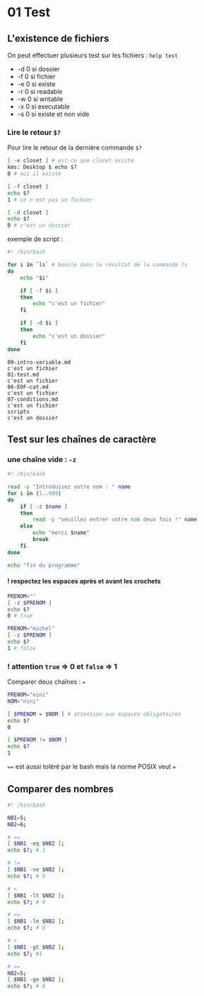 # 01 Test

## L'existence de fichiers

On peut effectuer plusieurs test sur les fichiers : `help test`

* -d 0 si dossier
* -f 0 si fichier
* -e 0 si existe
* -r 0 si readable
* -w 0 si writable
* -x 0 si executable
* -s 0 si existe et non vide

### Lire le retour `$?`

Pour lire le retour de la dernière commande `$?`

```bash
[ -e closet ] # est-ce que closet existe
kms: Desktop $ echo $?
0 # oui il existe
```

```bash
[ -f closet ]
echo $?
1 # ce n'est pas un fichier

[ -d closet ]
echo $?
0 # c'est un dossier
```

exemple de script :

```bash
#! /bin/bash

for i in `ls` # boucle dans le résultat de la commande ls
do
    echo "$i"

    if [ -f $i ]
    then
        echo "c'est un fichier"
    fi

    if [ -d $i ]
    then
        echo "c'est un dossier"
    fi
done
```

```
00-intro-variable.md
c'est un fichier
01-test.md
c'est un fichier
06-EOF-cat.md
c'est un fichier
07-conditions.md
c'est un fichier
scripts
c'est un dossier
```

## Test sur les chaînes de caractère

### une chaîne vide : `-z`

```bash
#! /bin/bash

read -p "Introduisez votre nom : " name
for i in {1..999}
do
    if [ -z $name ]
    then
        read -p "veuillez entrer votre nom deux fois !" name
    else
        echo "merci $name"
        break
    fi
done

echo "fin du programme"
```



#### ! respectez les espaces après et avant les crochets

```bash
PRENOM=""
[ -z $PRENOM ]
echo $?
0 # true

PRENOM="michel"
[ -z $PRENOM ]
echo $?
1 # false
```

### ! attention `true` => 0 et `false` => 1

Comparer deux chaînes : `=` 

```bash
PRENOM="nini"
NOM="nini"

[ $PRENOM = $NOM ] # attention aux espaces obligatoires
echo $?
0

[ $PRENOM != $NOM ]
echo $?
1
```

`==`  est aussi toléré par le bash mais la norme POSIX veut `=`

## Comparer des nombres

```bash
#! /bin/bash

NB1=5;
NB2=6;

# ==
[ $NB1 -eq $NB2 ];
echo $?; # 1

# !=
[ $NB1 -ne $NB2 ];
echo $?; # 0

# <
[ $NB1 -lt $NB2 ];
echo $?; # 0

# <=
[ $NB1 -le $NB2 ];
echo $?; # 0

# >
[ $NB1 -gt $NB2 ];
echo $?; #1

# >=
NB2=5;
[ $NB1 -ge $NB2 ];
echo $?; # 0
```

